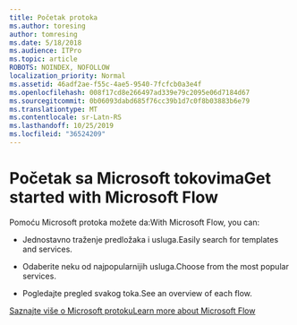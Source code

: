 ```yaml
---
title: Početak protoka
ms.author: toresing
author: tomresing
ms.date: 5/18/2018
ms.audience: ITPro
ms.topic: article
ROBOTS: NOINDEX, NOFOLLOW
localization_priority: Normal
ms.assetid: 46adf2ae-f55c-4ae5-9540-7fcfcb0a3e4f
ms.openlocfilehash: 008f17cd8e266497ad339e79c2095e06d7184d67
ms.sourcegitcommit: 0b06093dabd685f76cc39b1d7c0f8b03883b6e79
ms.translationtype: MT
ms.contentlocale: sr-Latn-RS
ms.lasthandoff: 10/25/2019
ms.locfileid: "36524209"
---
```

# <a name="get-started-with-microsoft-flow"></a><span data-ttu-id="7f5cd-102">Početak sa Microsoft tokovima</span><span class="sxs-lookup"><span data-stu-id="7f5cd-102">Get started with Microsoft Flow</span></span>

<span data-ttu-id="7f5cd-103">Pomoću Microsoft protoka možete da:</span><span class="sxs-lookup"><span data-stu-id="7f5cd-103">With Microsoft Flow, you can:</span></span>
  
- <span data-ttu-id="7f5cd-104">Jednostavno traženje predložaka i usluga.</span><span class="sxs-lookup"><span data-stu-id="7f5cd-104">Easily search for templates and services.</span></span>
    
- <span data-ttu-id="7f5cd-105">Odaberite neku od najpopularnijih usluga.</span><span class="sxs-lookup"><span data-stu-id="7f5cd-105">Choose from the most popular services.</span></span>
    
- <span data-ttu-id="7f5cd-106">Pogledajte pregled svakog toka.</span><span class="sxs-lookup"><span data-stu-id="7f5cd-106">See an overview of each flow.</span></span>
    
[<span data-ttu-id="7f5cd-107">Saznajte više o Microsoft protoku</span><span class="sxs-lookup"><span data-stu-id="7f5cd-107">Learn more about Microsoft Flow</span></span>](https://go.microsoft.com/fwlink/?linkid=874446)
  

